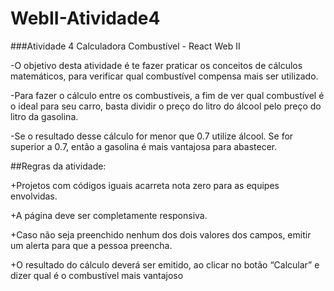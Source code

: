 # WebII-Atividade4
 ###Atividade 4 Calculadora Combustível - React Web II

 -O objetivo desta atividade é te fazer praticar os conceitos de cálculos matemáticos, para verificar qual combustível compensa mais ser utilizado. 
 
-Para fazer o cálculo entre os combustíveis, a fim de ver qual combustível é o ideal para seu carro, basta dividir o preço do litro do álcool pelo preço do litro da gasolina. 
 
-Se o resultado desse cálculo for menor que 0.7 utilize álcool. Se for superior a 0.7, então a gasolina é mais vantajosa para abastecer.

##Regras da atividade:

+Projetos com códigos iguais acarreta nota zero para as equipes envolvidas.

+A página deve ser completamente responsiva.

+Caso não seja preenchido nenhum dos dois valores dos campos, emitir um alerta para que a pessoa preencha.

+O resultado do cálculo deverá ser emitido, ao clicar no botão “Calcular” e dizer qual é o combustível mais vantajoso